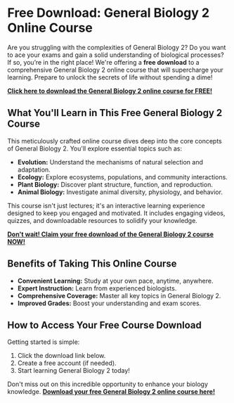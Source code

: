 # Free Download: General Biology 2 Online Course

Are you struggling with the complexities of General Biology 2? Do you want to ace your exams and gain a solid understanding of biological processes? If so, you’re in the right place! We're offering a **free download** to a comprehensive General Biology 2 online course that will supercharge your learning. Prepare to unlock the secrets of life without spending a dime!

[**Click here to download the General Biology 2 online course for FREE!**](https://udemywork.com/general-biology-2-online-course)

## What You'll Learn in This Free General Biology 2 Course

This meticulously crafted online course dives deep into the core concepts of General Biology 2. You'll explore essential topics such as:

*   **Evolution:** Understand the mechanisms of natural selection and adaptation.
*   **Ecology:** Explore ecosystems, populations, and community interactions.
*   **Plant Biology:** Discover plant structure, function, and reproduction.
*   **Animal Biology:** Investigate animal diversity, physiology, and behavior.

This course isn't just lectures; it's an interactive learning experience designed to keep you engaged and motivated. It includes engaging videos, quizzes, and downloadable resources to solidify your knowledge.

[**Don't wait! Claim your free download of the General Biology 2 course NOW!**](https://udemywork.com/general-biology-2-online-course)

## Benefits of Taking This Online Course

*   **Convenient Learning:** Study at your own pace, anytime, anywhere.
*   **Expert Instruction:** Learn from experienced biologists.
*   **Comprehensive Coverage:** Master all key topics in General Biology 2.
*   **Improved Grades:** Boost your understanding and exam scores.

## How to Access Your Free Course Download

Getting started is simple:

1.  Click the download link below.
2.  Create a free account (if needed).
3.  Start learning General Biology 2 today!

Don't miss out on this incredible opportunity to enhance your biology knowledge. **[Download your free General Biology 2 online course here!](https://udemywork.com/general-biology-2-online-course)**
